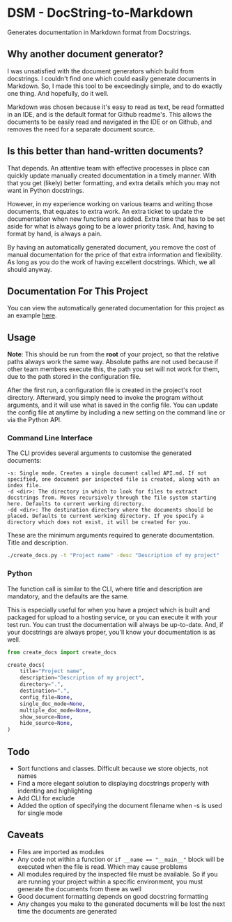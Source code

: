 # DSM - DocString-to-Markdown

Generates documentation in Markdown format from Docstrings.

## Why another document generator?

I was unsatisfied with the document generators which build from docstrings. I couldn't find one which could easily generate documents in Markdown. So, I made this tool to be exceedingly simple, and to do exactly one thing. And hopefully, do it well.

Markdown was chosen because it's easy to read as text, be read formatted in an IDE, and is the default format for Github readme's. This allows the documents to be easily read and navigated in the IDE or on Github, and removes the need for a separate document source. 

## Is this better than hand-written documents?

That depends. An attentive team with effective processes in place can quickly update manually created documentation in a timely manner. With that you get (likely) better formatting, and extra details which you may not want in Python docstrings.

However, in my experience working on various teams and writing those documents, that equates to extra work. An extra ticket to update the documentation when new functions are added. Extra time that has to be set aside for what is always going to be a lower priority task. And, having to format by hand, is always a pain.

By having an automatically generated document, you remove the cost of manual documentation for the price of that extra information and flexibility. As long as you do the work of having excellent docstrings. Which, we all should anyway.

## Documentation For This Project

You can view the automatically generated documentation for this project as an example [here](docs/index.md).

## Usage

**Note**: This should be run from the **root** of your project, so that the relative paths always work the same way. Absolute paths are not used because if other team members execute this, the path you set will not work for them, due to the path stored in the configuration file.

After the first run, a configuration file is created in the project's root directory. Afterward, you simply need to invoke the program without arguments, and it will use what is saved in the config file. You can update the config file at anytime by including a new setting on the command line or via the Python API.

### Command Line Interface

The CLI provides several arguments to customise the generated documents:
```
-s: Single mode. Creates a single document called API.md. If not specified, one document per inspected file is created, along with an index file.
-d <dir>: The directory in which to look for files to extract docstrings from. Moves recursively through the file system starting here. Defaults to current working directory.
-dd <dir>: The destination directory where the documents should be placed. Defaults to current working directory. If you specify a directory which does not exist, it will be created for you.
```

These are the minimum arguments required to generate documentation. Title and description.
```bash
./create_docs.py -t "Project name" -desc "Description of my project"
```

### Python

The function call is similar to the CLI, where title and description are mandatory, and the defaults are the same.

This is especially useful for when you have a project which is built and packaged for upload to a hosting service, or you can execute it with your test run. You can trust the documentation will always be up-to-date. And, if your docstrings are always proper, you'll know your documentation is as well.

```python
from create_docs import create_docs

create_docs(
    title="Project name",
    description="Description of my project",
    directory=".",
    destination=".",
    config_file=None,
    single_doc_mode=None,
    multiple_doc_mode=None,
    show_source=None,
    hide_source=None,
)
```

## Todo
- Sort functions and classes. Difficult because we store objects, not names
- Find a more elegant solution to displaying docstrings properly with indenting and highlighting
- Add CLI for exclude
- Added the option of specifying the document filename when -s is used for single mode

## Caveats
- Files are imported as modules
- Any code not within a function or `if __name == "__main__"` block will be executed when the file is read. Which may cause problems
- All modules required by the inspected file must be available. So if you are running your project within a specific environment, you must generate the documents from there as well
- Good document formatting depends on good docstring formatting
- Any changes you make to the generated documents will be lost the next time the documents are generated
